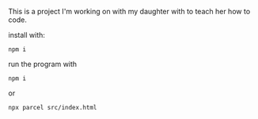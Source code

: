This is a project I'm working on with my daughter with to teach her how to code.

install with:

```npm i```

run the program with

```npm i```

or

```npx parcel src/index.html```
